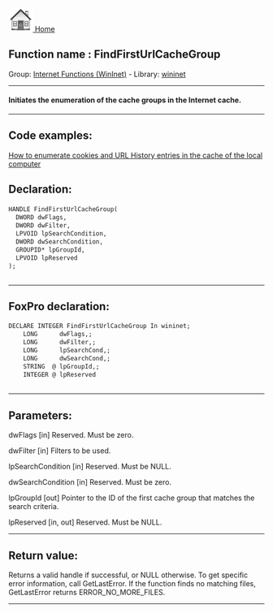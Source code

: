 [<img src="../../images/home.png"> Home ](https://github.com/VFPX/Win32API)  

## Function name : FindFirstUrlCacheGroup
Group: [Internet Functions (WinInet)](../../functions_group.md#Internet_Functions_(WinInet))  -  Library: [wininet](../../Libraries.md#wininet)  
***  


#### Initiates the enumeration of the cache groups in the Internet cache.
***  


## Code examples:
[How to enumerate cookies and URL History entries in the cache of the local computer](../../samples/sample_350.md)  

## Declaration:
```foxpro  
HANDLE FindFirstUrlCacheGroup(
  DWORD dwFlags,
  DWORD dwFilter,
  LPVOID lpSearchCondition,
  DWORD dwSearchCondition,
  GROUPID* lpGroupId,
  LPVOID lpReserved
);
  
```  
***  


## FoxPro declaration:
```foxpro  
DECLARE INTEGER FindFirstUrlCacheGroup In wininet;
	LONG      dwFlags,;
	LONG      dwFilter,;
	LONG      lpSearchCond,;
	LONG      dwSearchCond,;
	STRING  @ lpGroupId,;
	INTEGER @ lpReserved
  
```  
***  


## Parameters:
dwFlags 
[in] Reserved. Must be zero. 

dwFilter 
[in] Filters to be used. 

lpSearchCondition 
[in] Reserved. Must be NULL. 

dwSearchCondition 
[in] Reserved. Must be zero. 

lpGroupId 
[out] Pointer to the ID of the first cache group that matches the search criteria. 

lpReserved 
[in, out] Reserved. Must be NULL.   
***  


## Return value:
Returns a valid handle if successful, or NULL otherwise. To get specific error information, call GetLastError. If the function finds no matching files, GetLastError returns ERROR_NO_MORE_FILES.  
***  

